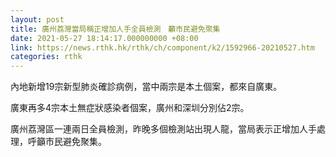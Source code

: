```yaml
---
layout: post
title: 廣州荔灣當局稱正增加人手全員檢測　籲市民避免聚集
date: 2021-05-27 18:14:17.000000000 +08:00
link: https://news.rthk.hk/rthk/ch/component/k2/1592966-20210527.htm
categories: rthk
---
```


內地新增19宗新型肺炎確診病例，當中兩宗是本土個案，都來自廣東。

廣東再多4宗本土無症狀感染者個案，廣州和深圳分別佔2宗。

廣州荔灣區一連兩日全員檢測，昨晚多個檢測站出現人龍，當局表示正增加人手處理，呼籲市民避免聚集。
